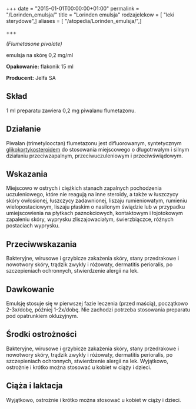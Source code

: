 +++
date = "2015-01-01T00:00:00+01:00"
permalink = "/Lorinden_emulsja/"
title = "Lorinden emulsja"
rodzajelekow = [ "leki sterydowe",]
aliases = [ "/atopedia/Lorinden_emulsja/",]

+++

*(Flumetasone pivalate)*

emulsja na skórę 0,2 mg/ml

**Opakowanie:** flakonik 15 ml

**Producent:** Jelfa SA

Skład
-----

1 ml preparatu zawiera 0,2 mg piwalanu flumetazonu.

Działanie
---------

Piwalan (trimetylooctan) flumetazonu jest difluorowanym, syntetycznym [glikokortykosteroidem](/atopedia/sterydy "wikilink") do stosowania miejscowego o długotrwałym i silnym działaniu przeciwzapalnym, przeciwuczuleniowym i przeciwświądowym.

Wskazania
---------

Miejscowo w ostrych i ciężkich stanach zapalnych pochodzenia uczuleniowego, które nie reagują na inne steroidy, a także w łuszczycy skóry owłosionej, łuszczycy zadawnionej, liszaju rumieniowatym, rumieniu wielopostaciowym, liszaju płaskim o nasilonym świądzie lub w przypadku umiejscowienia na płytkach paznokciowych, kontaktowym i łojotokowym zapaleniu skóry, wyprysku zliszajowaciałym, świerzbiączce, różnych postaciach wyprysku.

Przeciwwskazania
----------------

Bakteryjne, wirusowe i grzybicze zakażenia skóry, stany przedrakowe i nowotwory skóry, trądzik zwykły i różowaty, dermatitis perioralis, po szczepieniach ochronnych, stwierdzenie alergii na lek.

Dawkowanie
----------

Emulsję stosuje się w pierwszej fazie leczenia (przed maścią), początkowo 2-3x/dobę, później 1-2x/dobę. Nie zachodzi potrzeba stosowania preparatu pod opatrunkiem okluzyjnym.

Środki ostrożności
------------------

Bakteryjne, wirusowe i grzybicze zakażenia skóry, stany przedrakowe i nowotwory skóry, trądzik zwykły i różowaty, dermatitis perioralis, po szczepieniach ochronnych, stwierdzenie alergii na lek. Wyjątkowo, ostrożnie i krótko można stosować u kobiet w ciąży i dzieci.

Ciąża i laktacja
----------------

Wyjątkowo, ostrożnie i krótko można stosować u kobiet w ciąży i dzieci.
